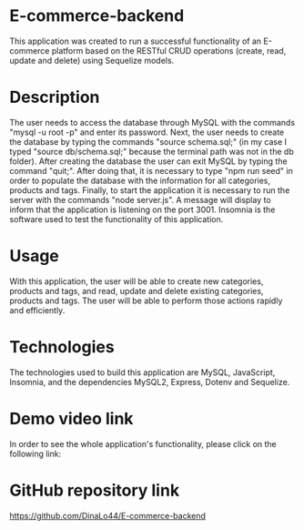 # E-commerce-backend
This application was created to run a successful functionality of an E-commerce platform based on the RESTful CRUD operations (create, read, update and delete) using Sequelize models.

# Description
The user needs to access the database through MySQL with the commands "mysql -u root -p" and enter its password. Next, the user needs to create the database by typing the commands "source schema.sql;" (in my case I typed "source db/schema.sql;" because the terminal path was not in the db folder). After creating the database the user can exit MySQL by typing the command "quit;". After doing that, it is necessary to type "npm run seed" in order to populate the database with the information for all categories, products and tags. Finally, to start the application it is necessary to run the server with the commands "node server.js". A message will display to inform that the application is listening on the port 3001. Insomnia is the software used to test the functionality of this application.

# Usage
With this application, the user will be able to create new categories, products and tags, and read, update and delete existing categories, products and tags. The user will be able to perform those actions rapidly and efficiently. 

# Technologies
The technologies used to build this application are MySQL, JavaScript, Insomnia, and the dependencies MySQL2, Express, Dotenv and Sequelize.

# Demo video link
In order to see the whole application's functionality, please click on the following link:


# GitHub repository link
https://github.com/DinaLo44/E-commerce-backend
